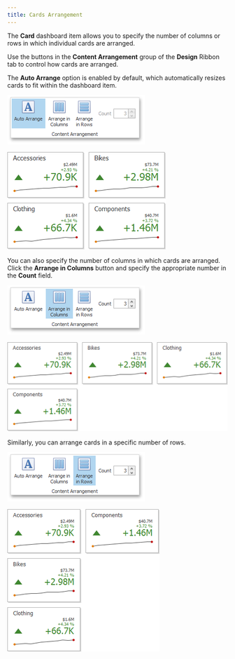 ```yaml
---
title: Cards Arrangement
---
```

The **Card** dashboard item allows you to specify the number of columns or rows in which individual cards are arranged.

Use the buttons in the **Content Arrangement** group of the **Design** Ribbon tab to control how cards are arranged.

The **Auto Arrange** option is enabled by default, which automatically resizes cards to fit within the dashboard item.

![Cards_Layout_AutoArrange_Ribbon](../../../../images/Img25681.png)

![Cards_Layout_AutoArrange_2](../../../../images/Img25682.png)

You can also specify the number of columns in which cards are arranged. Click the **Arrange in Columns** button and specify the appropriate number in the **Count** field.

![Cards_Layout_ArrangeInColumns_Ribbon](../../../../images/Img25687.png)

![Cards_Layout_ArrangeInColumns_2](../../../../images/Img25688.png)

Similarly, you can arrange cards in a specific number of rows.

![Cards_Layout_ArrangeInRows_Ribbon](../../../../images/Img25685.png)

![Cards_Layout_ArrangeInRows_2](../../../../images/Img25686.png)